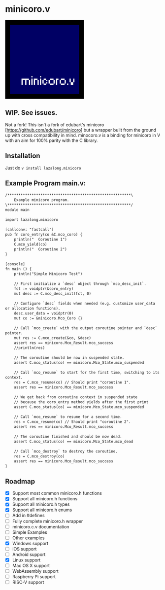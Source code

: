 # minicoro.v
![minicoro.v icon](icon.png)

## WIP. See issues.

Not a fork! This isn't a fork of edubart's minicoro [https://github.com/edubart/minicoro] but a wrapper built from the ground up with cross compatibility in mind.
minocoro.v is a binding for minicoro in V with an aim for 100% parity with the C library.


## Installation
Just do `v install lazalong.minicoro`
## Example Program main.v:
```
/********************************************************\
	Example minicoro program.
\********************************************************/
module main

import lazalong.minicoro

[callconv: "fastcall"]
pub fn coro_entry(co &C.mco_coro) {
	println("  Coroutine 1")
	C.mco_yield(co)
	println("  Coroutine 2")
}

[console]
fn main () {
	println("Simple Minicoro Test")

	// First initialize a `desc` object through `mco_desc_init`.
	fct := voidptr(&coro_entry)
	mut desc := C.mco_desc_init(fct, 0)

	// Configure `desc` fields when needed (e.g. customize user_data or allocation functions).
	desc.user_data = voidptr(0)
	mut co := &minicoro.Mco_Coro {}

	// Call `mco_create` with the output coroutine pointer and `desc` pointer.
	mut res := C.mco_create(&co, &desc)
	assert res == minicoro.Mco_Result.mco_success
	//println(res)

	// The coroutine should be now in suspended state.
	assert C.mco_status(co) == minicoro.Mco_State.mco_suspended

	// Call `mco_resume` to start for the first time, switching to its context.
	res = C.mco_resume(co) // Should print "coroutine 1".
	assert res == minicoro.Mco_Result.mco_success

	// We get back from coroutine context in suspended state
	// because the coro_entry method yields after the first print
	assert C.mco_status(co) == minicoro.Mco_State.mco_suspended

	// Call `mco_resume` to resume for a second time.
	res = C.mco_resume(co) // Should print "coroutine 2".
	assert res == minicoro.Mco_Result.mco_success

	// The coroutine finished and should be now dead.
	assert C.mco_status(co) == minicoro.Mco_State.mco_dead

	// Call `mco_destroy` to destroy the coroutine.
	res = C.mco_destroy(co)
	assert res == minicoro.Mco_Result.mco_success
}

```
## Roadmap
- [x] Support most common minicoro.h functions
- [x] Support all minicoro.h functions
- [x] Support all minicoro.h types
- [x] Support all minicoro.h enums
- [ ] Add in #defines
- [ ] Fully complete minicoro.h wrapper
- [ ] minicoro.c.v documentation
- [ ] Simple Examples
- [ ] Other examples
- [x] Windows support
- [ ] iOS support
- [ ] Android support
- [x] Linux support
- [ ] Mac OS X support
- [ ] WebAssembly support
- [ ] Raspberry Pi support
- [ ] RISC-V support
